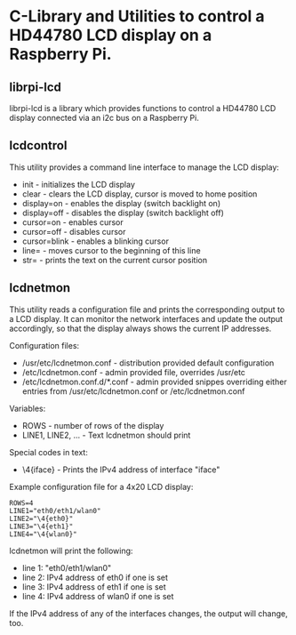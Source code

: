 # C-Library and Utilities to control a HD44780 LCD display on a Raspberry Pi.

## librpi-lcd
librpi-lcd is a library which provides functions to control a HD44780 LCD
display connected via an i2c bus on a Raspberry Pi.

## lcdcontrol
This utility provides a command line interface to  manage the LCD display:
 * init - initializes the LCD display
 * clear - clears the LCD display, cursor is moved to home position
 * display=on - enables the display (switch backlight on)
 * display=off - disables the display (switch backlight off)
 * cursor=on - enables cursor
 * cursor=off - disables cursor
 * cursor=blink - enables a blinking cursor
 * line=<number> - moves cursor to the beginning of this line
 * str=<text> - prints the text on the current cursor position

## lcdnetmon
This utility reads a configuration file and prints the corresponding
output to a LCD display. It can monitor the network interfaces and 
update the output accordingly, so that the display always shows the
current IP addresses.

Configuration files:
  * /usr/etc/lcdnetmon.conf - distribution provided default configuration
  * /etc/lcdnetmon.conf - admin provided file, overrides /usr/etc
  * /etc/lcdnetmon.conf.d/*.conf - admin provided snippes overriding either entries from /usr/etc/lcdnetmon.conf or /etc/lcdnetmon.conf

Variables:
  * ROWS - number of rows of the display
  * LINE1, LINE2, ... - Text lcdnetmon should print

Special codes in text:
  * \4{iface} - Prints the IPv4 address of interface "iface"

Example configuration file for a 4x20 LCD display:
```
ROWS=4
LINE1="eth0/eth1/wlan0"
LINE2="\4{eth0}"
LINE3="\4{eth1}"
LINE4="\4{wlan0}"
```

lcdnetmon will print the following:
 * line 1: "eth0/eth1/wlan0"
 * line 2: IPv4 address of eth0 if one is set
 * line 3: IPv4 address of eth1 if one is set
 * line 4: IPv4 address of wlan0 if one is set

If the IPv4 address of any of the interfaces changes, the output will
change, too.
